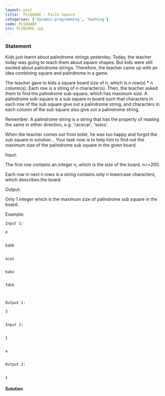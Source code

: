 ```yaml
---
layout: post
title:  PLSQUARE - Palin Square
categories: ['dynamic-programming', 'hashing']
code: PLSQUARE
src: PLSQUARE.cpp
---
```


### **Statement**

Kids just learnt about palindrome strings yesterday. Today, the teacher today
was going to teach them about square shapes. But kids were still excited about
palindrome strings. Therefore, the teacher came up with an idea combining
square and palindrome in a game.

The teacher gave to kids a square board size of n, which is n row(s) * n
column(s). Each row is a string of n character(s). Then, the teacher asked
them to find the palindrome sub-square, which has maximum size. A palindrome
sub-square is a sub square in board such that characters in each row of the
sub square give out a palindrome string, and characters in each column of the
sub square also give out a palindrome string.

Remember: A palindrome string is a string that has the property of reading the
same in either direction, e.g. 'racecar', 'solos'.

When the teacher comes out from toilet, he was too happy and forgot the sub
square in solution… Your task now is to help him to find out the maximum size
of the palindrome sub square in the given board.

Input:

The first row contains an integer n, which is the size of the board. n<=200.

Each row in next n rows is a string contains only n lowercase characters,
which describes the board.

Output:

Only 1 integer which is the maximum size of palindrome sub square in the
board.

Example:

    
    
    Input 1:
    4
    
    
    babb
    
    
    acaz
    
    
    babx
    
    
    fdhk
    
    Output 1:
    3
    
    
    Input 2:
    
    
    1
    
    
    a
    
    
    Output 2:
    
    
    1



#### **Solution**



